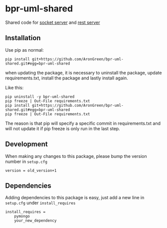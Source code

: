 # bpr-uml-shared

Shared code for [socket server](https://github.com/AronGreen/bpr-uml-socket-server) and [rest server](https://github.com/AronGreen/bpr-uml-rest-server)

## Installation

Use pip as normal:

`pip install git+https://github.com/AronGreen/bpr-uml-shared.git#egg=bpr-uml-shared`

when updating the package, it is necessary to uninstall the package, update requirements.txt, install the package and lastly install again.

Like this:

```
pip uninstall -y bpr-uml-shared
pip freeze | Out-File requirements.txt
pip install git+https://github.com/AronGreen/bpr-uml-shared.git#egg=bpr-uml-shared
pip freeze | Out-File requirements.txt
```

The reason is that pip will specify a specific commit in requirements.txt and will not update it if pip freeze is only run in the last step.


## Development

When making any changes to this package, please bump the version number in `setup.cfg`

```
version = old_version+1
```

## Dependencies

Adding dependencies to this package is easy, just add a new line in `setup.cfg` under `install_requires`

```
install_requires =
    pymongo
    your_new_dependency
```

